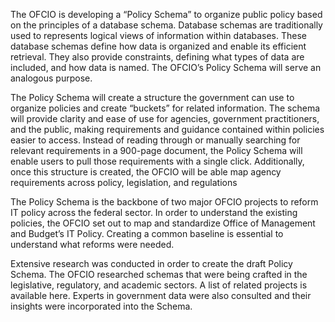 
The OFCIO is developing a “Policy Schema” to organize public policy based on the principles of a database schema. 
Database schemas are traditionally used to represents logical views of information within databases. These database schemas define how data is organized and enable its efficient retrieval. They also provide constraints, defining what types of data are included, and how data is named. The OFCIO’s Policy Schema will serve an analogous purpose. 

The Policy Schema will create a structure the government can use to organize policies and create “buckets” for related information. The schema will provide clarity and ease of use for agencies, government practitioners, and the public, making requirements and guidance contained within policies easier to access. Instead of reading through or manually searching for relevant requirements in a 900-page document, the Policy Schema will enable users to pull those requirements with a single click. Additionally, once this structure is created, the OFCIO will be able map agency requirements across policy, legislation, and regulations 

The Policy Schema is the backbone of two major OFCIO projects to reform IT policy across the federal sector.  In order to understand the existing policies, the OFCIO set out to map and standardize Office of Management and Budget’s IT Policy.  Creating a common baseline is essential to understand what reforms were needed.  

Extensive research was conducted in order to create the draft Policy Schema. The OFCIO researched schemas that were being crafted in the legislative, regulatory, and academic sectors. A list of related projects is available here. Experts in government data were also consulted and their insights were incorporated into the Schema.  
